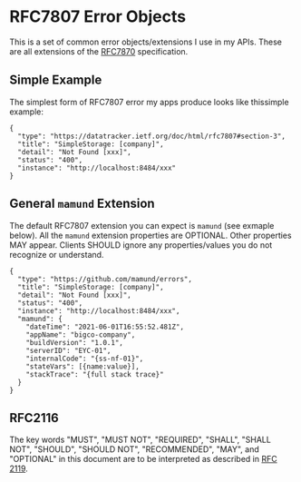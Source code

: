 # RFC7807 Error Objects


This is a set of common error objects/extensions I use in my APIs. These are all extensions of the [RFC7870](https://datatracker.ietf.org/doc/html/rfc7807) specification.

## Simple Example
The simplest form of RFC7807 error my apps produce looks like thissimple example:

```
{
  "type": "https://datatracker.ietf.org/doc/html/rfc7807#section-3",
  "title": "SimpleStorage: [company]",
  "detail": "Not Found [xxx]",
  "status": "400",
  "instance": "http://localhost:8484/xxx"
}
```

## General `mamund` Extension
The default RFC7807 extension you can expect is `mamund` (see exmaple below). All the `mamund` extension properties are OPTIONAL. Other properties MAY appear. Clients SHOULD ignore any properties/values you do not recognize or understand.


```
{
  "type": "https://github.com/mamund/errors",
  "title": "SimpleStorage: [company]",
  "detail": "Not Found [xxx]",
  "status": "400",
  "instance": "http://localhost:8484/xxx",
  "mamund": {
    "dateTime": "2021-06-01T16:55:52.481Z",
    "appName": "bigco-company",
    "buildVersion": "1.0.1",
    "serverID": "EYC-01",
    "internalCode": "{ss-nf-01}",
    "stateVars": [{name:value}],
    "stackTrace": "{full stack trace}"
  }
}
```

## RFC2116
The key words "MUST", "MUST NOT", "REQUIRED", "SHALL", "SHALL NOT", "SHOULD", "SHOULD NOT", "RECOMMENDED",  "MAY", and "OPTIONAL" in this document are to be interpreted as described in [RFC 2119](https://datatracker.ietf.org/doc/html/rfc2119). 
